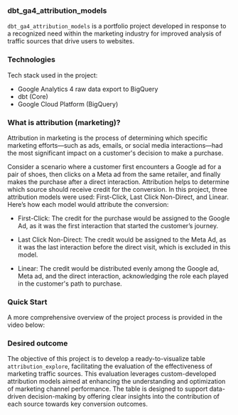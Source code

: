 

### dbt_ga4_attribution_models

`dbt_ga4_attribution_models` is a portfolio project developed in response to a recognized need within the marketing industry for improved analysis of traffic sources that drive users to websites.


### Technologies

Tech stack used in the project:

- Google Analytics 4 raw data export to BigQuery
- dbt (Core)
- Google Cloud Platform (BigQuery)

### What is attribution (marketing)?

Attribution in marketing is the process of determining which specific marketing efforts—such as ads, emails, or social media interactions—had the most significant impact on a customer's decision to make a purchase.

Consider a scenario where a customer first encounters a Google ad for a pair of shoes, then clicks on a Meta ad from the same retailer, and finally makes the purchase after a direct interaction. Attribution helps to determine which source should receive credit for the conversion. In this project, three attribution models were used: First-Click, Last Click Non-Direct, and Linear. Here’s how each model would attribute the conversion:

- First-Click: The credit for the purchase would be assigned to the Google Ad, as it was the first interaction that started the customer’s journey.

- Last Click Non-Direct: The credit would be assigned to the Meta Ad, as it was the last interaction before the direct visit, which is excluded in this model.

- Linear: The credit would be distributed evenly among the Google ad, Meta ad, and the direct interaction, acknowledging the role each played in the customer's path to purchase.

### Quick Start

A more comprehensive overview of the project process is provided in the video below:

### Desired outcome

The objective of this project is to develop a ready-to-visualize table `attribution_explore`, facilitating the evaluation of the effectiveness of marketing traffic sources. This evaluation leverages custom-developed attribution models aimed at enhancing the understanding and optimization of marketing channel performance. The table is designed to support data-driven decision-making by offering clear insights into the contribution of each source towards key conversion outcomes.
